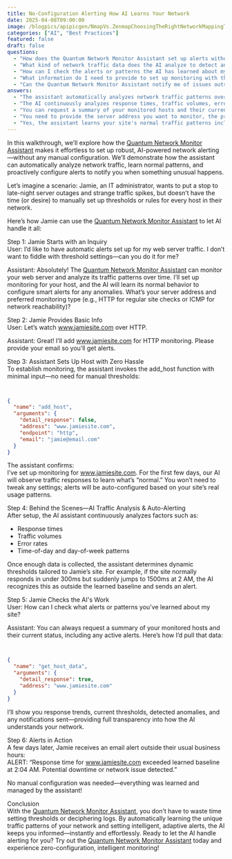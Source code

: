 ```yaml
---
title: No-Configuration Alerting How AI Learns Your Network
date: 2025-04-08T09:00:00
image: /blogpics/apipicgen/NmapVs.ZenmapChoosingTheRightNetworkMappingTool-D9HYMN11UR.jpg
categories: ["AI", "Best Practices"]
featured: false
draft: false
questions:
  - "How does the Quantum Network Monitor Assistant set up alerts without manual configuration?"
  - "What kind of network traffic data does the AI analyze to detect anomalies?"
  - "How can I check the alerts or patterns the AI has learned about my monitored site?"
  - "What information do I need to provide to set up monitoring with the Quantum Network Monitor Assistant?"
  - "Can the Quantum Network Monitor Assistant notify me of issues outside of normal business hours?"
answers:
  - "The assistant automatically analyzes network traffic patterns over time, learns what is normal for your hosts, and dynamically configures alert thresholds based on this learned baseline, eliminating the need for manual threshold settings."
  - "The AI continuously analyzes response times, traffic volumes, error rates, and time-of-day and day-of-week patterns to understand normal behavior and detect unusual activity."
  - "You can request a summary of your monitored hosts and their current status, including active alerts, response trends, current thresholds, detected anomalies, and notifications sent, by using the assistant’s get_host_data function."
  - "You need to provide the server address you want to monitor, the preferred monitoring type (such as HTTP or ICMP), and an email address to receive alerts."
  - "Yes, the assistant learns your site's normal traffic patterns including time-of-day trends and will send alerts if anomalies occur at any time, such as late-night spikes or outages."
---
```

In this walkthrough, we’ll explore how the [Quantum Network Monitor Assistant](https://readyforquantum.com/?assistant=open) makes it effortless to set up robust, AI-powered network alerting—without any manual configuration. We’ll demonstrate how the assistant can automatically analyze network traffic, learn normal patterns, and proactively configure alerts to notify you when something unusual happens.

Let’s imagine a scenario: Jamie, an IT administrator, wants to put a stop to late-night server outages and strange traffic spikes, but doesn’t have the time (or desire) to manually set up thresholds or rules for every host in their network.

Here’s how Jamie can use the [Quantum Network Monitor Assistant](https://readyforquantum.com/?assistant=open) to let AI handle it all:

Step 1: Jamie Starts with an Inquiry  
User: I’d like to have automatic alerts set up for my web server traffic. I don’t want to fiddle with threshold settings—can you do it for me?

Assistant: Absolutely! The [Quantum Network Monitor Assistant](https://readyforquantum.com/?assistant=open) can monitor your web server and analyze its traffic patterns over time. I’ll set up monitoring for your host, and the AI will learn its normal behavior to configure smart alerts for any anomalies. What’s your server address and preferred monitoring type (e.g., HTTP for regular site checks or ICMP for network reachability)?

Step 2: Jamie Provides Basic Info  
User: Let’s watch www.jamiesite.com over HTTP.

Assistant: Great! I’ll add www.jamiesite.com for HTTP monitoring. Please provide your email so you’ll get alerts.

Step 3: Assistant Sets Up Host with Zero Hassle  
To establish monitoring, the assistant invokes the add_host function with minimal input—no need for manual thresholds:
```json


{
  "name": "add_host",
  "arguments": {
    "detail_response": false,
    "address": "www.jamiesite.com",
    "endpoint": "http",
    "email": "jamie@email.com"
  }
}
```

The assistant confirms:  
I’ve set up monitoring for www.jamiesite.com. For the first few days, our AI will observe traffic responses to learn what’s “normal.” You won’t need to tweak any settings; alerts will be auto-configured based on your site’s real usage patterns.

Step 4: Behind the Scenes—AI Traffic Analysis & Auto-Alerting  
After setup, the AI assistant continuously analyzes factors such as:

- Response times
- Traffic volumes
- Error rates
- Time-of-day and day-of-week patterns

Once enough data is collected, the assistant determines dynamic thresholds tailored to Jamie’s site. For example, if the site normally responds in under 300ms but suddenly jumps to 1500ms at 2 AM, the AI recognizes this as outside the learned baseline and sends an alert.

Step 5: Jamie Checks the AI's Work  
User: How can I check what alerts or patterns you’ve learned about my site?

Assistant: You can always request a summary of your monitored hosts and their current status, including any active alerts. Here’s how I’d pull that data:
```json


{
  "name": "get_host_data",
  "arguments": {
    "detail_response": true,
    "address": "www.jamiesite.com"
  }
}
```

I’ll show you response trends, current thresholds, detected anomalies, and any notifications sent—providing full transparency into how the AI understands your network.

Step 6: Alerts in Action  
A few days later, Jamie receives an email alert outside their usual business hours:  
ALERT: “Response time for www.jamiesite.com exceeded learned baseline at 2:04 AM. Potential downtime or network issue detected.”

No manual configuration was needed—everything was learned and managed by the assistant!

Conclusion  
With the [Quantum Network Monitor Assistant](https://readyforquantum.com/?assistant=open), you don’t have to waste time setting thresholds or deciphering logs. By automatically learning the unique traffic patterns of your network and setting intelligent, adaptive alerts, the AI keeps you informed—instantly and effortlessly. Ready to let the AI handle alerting for you? Try out the [Quantum Network Monitor Assistant](https://readyforquantum.com/?assistant=open) today and experience zero-configuration, intelligent monitoring!